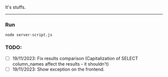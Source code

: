 It's stuffs.

---
### Run
```node server-script.js```

### TODO:
- [ ] 19/11/2023: Fix results comparison (Capitalization of SELECT column_names affect the results - it shouldn't)
- [ ] 19/11/2023: Show exception on the frontend.